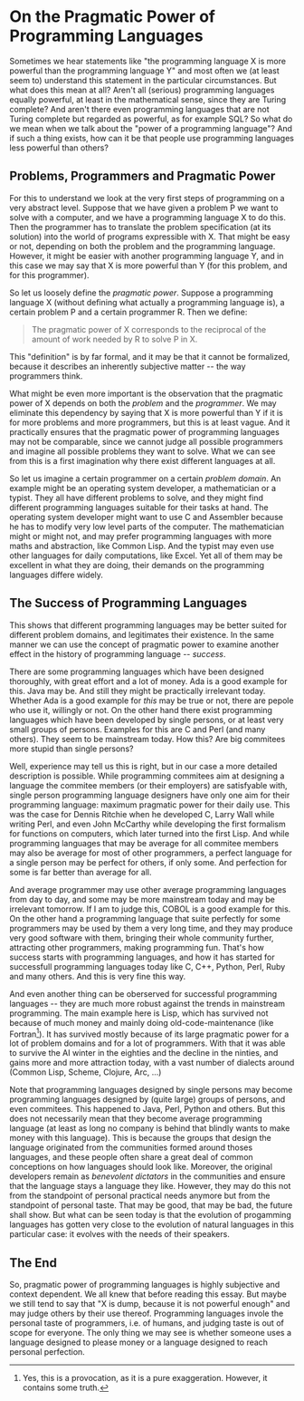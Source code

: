 # On the Pragmatic Power of Programming Languages

Sometimes we hear statements like "the programming language X is more powerful than the programming
language Y" and most often we (at least seem to) understand this statement in the particular
circumstances.  But what does this mean at all?  Aren't all (serious) programming languages equally
powerful, at least in the mathematical sense, since they are Turing complete?  And aren't there even
programming languages that are not Turing complete but regarded as powerful, as for example SQL?  So
what do we mean when we talk about the "power of a programming language"?  And if such a thing
exists, how can it be that people use programming languages less powerful than others?

## Problems, Programmers and Pragmatic Power

For this to understand we look at the very first steps of programming on a very abstract level.
Suppose that we have given a problem P we want to solve with a computer, and we have a programming
language X to do this.  Then the programmer has to translate the problem specification (at its
solution) into the world of programs expressible with X.  That might be easy or not, depending on
both the problem and the programming language.  However, it might be easier with another programming
language Y, and in this case we may say that X is more powerful than Y (for this problem, and for
this programmer).

So let us loosely define the *pragmatic power*.  Suppose a programming language X (without defining
what actually a programming language is), a certain problem P and a certain programmer R.  Then we
define:

> The pragmatic power of X corresponds to the reciprocal of the amount of work needed by R
> to solve P in X.

This "definition" is by far formal, and it may be that it cannot be formalized, because it describes
an inherently subjective matter -- the way programmers think.

What might be even more important is the observation that the pragmatic power of X depends on both
the *problem* and the *programmer*.  We may eliminate this dependency by saying that X is more
powerful than Y if it is for more problems and more programmers, but this is at least vague.  And it
practically ensures that the pragmatic power of programming languages may not be comparable, since
we cannot judge all possible programmers and imagine all possible problems they want to solve.  What
we can see from this is a first imagination why there exist different languages at all.

So let us imagine a certain programmer on a certain *problem domain*.  An example might be an
operating system developer, a mathematician or a typist.  They all have different problems to solve,
and they might find different programming languages suitable for their tasks at hand.  The operating
system developer might want to use C and Assembler because he has to modify very low level parts of
the computer.  The mathematician might or might not, and may prefer programming languages with more
maths and abstraction, like Common Lisp.  And the typist may even use other languages for daily
computations, like Excel.  Yet all of them may be excellent in what they are doing, their demands on
the programming languages differe widely.

## The Success of Programming Languages

This shows that different programming languages may be better suited for different problem domains,
and legitimates their existence.  In the same manner we can use the concept of pragmatic power to
examine another effect in the history of programming language -- *success*.

There are some programming languages which have been designed thoroughly, with great effort and a
lot of money.  Ada is a good example for this.  Java may be.  And still they might be practically
irrelevant today.  Whether Ada is a good example for *this* may be true or not, there are pepole who
use it, willingly or not.  On the other hand there exist programming languages which have been
developed by single persons, or at least very small groups of persons.  Examples for this are C and
Perl (and many others).  They seem to be mainstream today.  How this?  Are big commitees more stupid
than single persons?

Well, experience may tell us this is right, but in our case a more detailed description is possible.
While programming commitees aim at designing a language the commitee members (or their employers)
are satisfyable with, single person programming language designers have only one aim for their
programming language: maximum pragmatic power for their daily use.  This was the case for Dennis
Ritchie when he developed C, Larry Wall while writing Perl, and even John McCarthy while developing
the first formalism for functions on computers, which later turned into the first Lisp.  And while
programming languages that may be average for all commitee members may also be average for most of
other programmers, a perfect language for a single person may be perfect for others, if only some.
And perfection for some is far better than average for all.

And average programmer may use other average programming languages from day to day, and some may be
more mainstream today and may be irrelevant tomorrow.  If I am to judge this, COBOL is a good
example for this.  On the other hand a programming language that suite perfectly for some
programmers may be used by them a very long time, and they may produce very good software with them,
bringing their whole community further, attracting other programmers, making programming fun.
That's how success starts with programming languages, and how it has started for successfull
programming languages today like C, C++, Python, Perl, Ruby and many others.  And this is very fine
this way.

And even another thing can be oberserved for successful programming languages -- they are much more
robust against the trends in mainstream programming.  The main example here is Lisp, which has
survived not because of much money and mainly doing old-code-maintenance (like Fortran[^1]).  It has
survived mostly because of its large pragmatic power for a lot of problem domains and for a lot of
programmers.  With that it was able to survive the AI winter in the eighties and the decline in the
ninties, and gains more and more attraction today, with a vast number of dialects around (Common
Lisp, Scheme, Clojure, Arc, ...)

[^1]: Yes, this is a provocation, as it is a pure exaggeration.  However, it contains some truth.

Note that programming languages designed by single persons may become programming languages designed
by (quite large) groups of persons, and even commitees.  This happened to Java, Perl, Python and
others.  But this does not necessarily mean that they become average programming language (at least
as long no company is behind that blindly wants to make money with this language).  This is because
the groups that design the language originated from the communities formed around thoses languages,
and these people often share a great deal of common conceptions on how languages should look like.
Moreover, the original developers remain as *benevolent dictators* in the communities and ensure
that the language stays a language they like.  However, they may do this not from the standpoint of
personal practical needs anymore but from the standpoint of personal taste.  That may be good, that
may be bad, the future shall show.  But what can be seen today is that the evolution of progamming
languages has gotten very close to the evolution of natural languages in this particular case: it
evolves with the needs of their speakers.

## The End

So, pragmatic power of programming languages is highly subjective and context dependent.  We all
knew that before reading this essay.  But maybe we still tend to say that "X is dump, because it is
not powerful enough" and may judge others by their use thereof.  Programming languages invole the
personal taste of programmers, i.e. of humans, and judging taste is out of scope for everyone.  The
only thing we may see is whether someone uses a language designed to please money or a language
designed to reach personal perfection.
